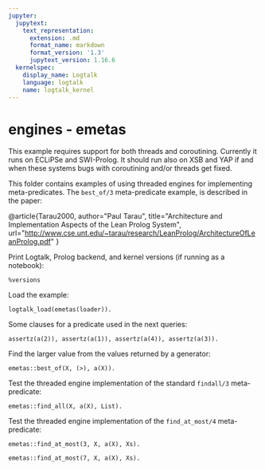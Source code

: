 ```yaml
---
jupyter:
  jupytext:
    text_representation:
      extension: .md
      format_name: markdown
      format_version: '1.3'
      jupytext_version: 1.16.6
  kernelspec:
    display_name: Logtalk
    language: logtalk
    name: logtalk_kernel
---
```


<!--
________________________________________________________________________

This file is part of Logtalk <https://logtalk.org/>  
SPDX-FileCopyrightText: 1998-2025 Paulo Moura <pmoura@logtalk.org>  
SPDX-License-Identifier: Apache-2.0

Licensed under the Apache License, Version 2.0 (the "License");
you may not use this file except in compliance with the License.
You may obtain a copy of the License at

    http://www.apache.org/licenses/LICENSE-2.0

Unless required by applicable law or agreed to in writing, software
distributed under the License is distributed on an "AS IS" BASIS,
WITHOUT WARRANTIES OR CONDITIONS OF ANY KIND, either express or implied.
See the License for the specific language governing permissions and
limitations under the License.
________________________________________________________________________
-->

# engines - emetas

This example requires support for both threads and coroutining. Currently it
runs on ECLiPSe and SWI-Prolog. It should run also on XSB and YAP if and when
these systems bugs with coroutining and/or threads get fixed.

This folder contains examples of using threaded engines for implementing
meta-predicates. The `best_of/3` meta-predicate example, is described in
the paper:

@article{Tarau2000,
	author="Paul Tarau",
	title="Architecture and Implementation Aspects of the Lean Prolog System",
	url="http://www.cse.unt.edu/~tarau/research/LeanProlog/ArchitectureOfLeanProlog.pdf"
}

Print Logtalk, Prolog backend, and kernel versions (if running as a notebook):

```logtalk
%versions
```

Load the example:

```logtalk
logtalk_load(emetas(loader)).
```

<!--
true.
-->

Some clauses for a predicate used in the next queries:

```logtalk
assertz(a(2)), assertz(a(1)), assertz(a(4)), assertz(a(3)).
```

<!--
true.
-->

Find the larger value from the values returned by a generator:

```logtalk
emetas::best_of(X, (>), a(X)).
```

<!--
X = 4.
-->

Test the threaded engine implementation of the standard `findall/3` meta-predicate:

```logtalk
emetas::find_all(X, a(X), List).
```

<!--
List = [2, 1, 4, 3].
-->

Test the threaded engine implementation of the `find_at_most/4` meta-predicate:

```logtalk
emetas::find_at_most(3, X, a(X), Xs).
```

<!--
Xs = [2, 1, 4].
-->

```logtalk
emetas::find_at_most(7, X, a(X), Xs).
```

<!--
Xs = [2, 1, 4, 3].
-->
